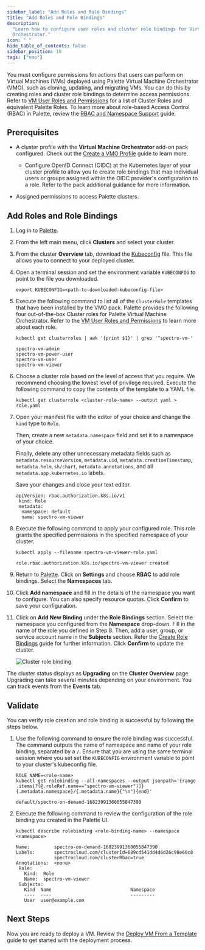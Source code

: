 ```yaml
---
sidebar_label: "Add Roles and Role Bindings"
title: "Add Roles and Role Bindings"
description:
  "Learn how to configure user roles and cluster role bindings for Virtual Machines managed by Palette Virtual Machine
  Orchestrator."
icon: " "
hide_table_of_contents: false
sidebar_position: 10
tags: ["vmo"]
---
```


You must configure permissions for actions that users can perform on Virtual Machines (VMs) deployed using Palette
Virtual Machine Orchestrator (VMO), such as cloning, updating, and migrating VMs. You can do this by creating roles and
cluster role bindings to determine access permissions. Refer to
[VM User Roles and Permissions](./vm-roles-permissions.md) for a list of Cluster Roles and equivalent Palette Roles. To
learn more about role-based Access Control (RBAC) in Palette, review the
[RBAC and Namespace Support](../../clusters/cluster-management/cluster-rbac.md) guide.

## Prerequisites

- A cluster profile with the **Virtual Machine Orchestrator** add-on pack configured. Check out the
  [Create a VMO Profile](../create-vmo-profile.md) guide to learn more.
  <!-- prettier-ignore-start -->

  - Configure OpenID Connect (OIDC) at the Kubernetes layer of your cluster profile to allow you to create role bindings
    that map individual users or groups assigned within the OIDC provider's configuration to a role. Refer to the
    <VersionedLink text="Palette eXtended Kubernetes (PXK)" url="/integrations/packs/?pack=kubernetes&tab=custom" />
    pack additional guidance for more information.

  <!-- prettier-ignore-end -->

- Assigned permissions to access Palette clusters.

## Add Roles and Role Bindings

1. Log in to [Palette](https://console.spectrocloud.com).

2. From the left main menu, click **Clusters** and select your cluster.

3. From the cluster **Overview** tab, download the [Kubeconfig](../../clusters/cluster-management/kubeconfig.md) file.
   This file allows you to connect to your deployed cluster.

4. Open a terminal session and set the environment variable `KUBECONFIG` to point to the file you downloaded.

   ```shell
   export KUBECONFIG=<path-to-downloaded-kubeconfig-file>
   ```

5. Execute the following command to list all of the `ClusterRole` templates that have been installed by the VMO pack.
   Palette provides the following four out-of-the-box Cluster roles for Palette Virtual Machine Orchestrator. Refer to
   the [VM User Roles and Permissions](./vm-roles-permissions.md) to learn more about each role.

   ```shell
   kubectl get clusterroles | awk '{print $1}' | grep '^spectro-vm-'
   ```

   ```text hideClipboard title="Expected output"
   spectro-vm-admin
   spectro-vm-power-user
   spectro-vm-user
   spectro-vm-viewer
   ```

6. Choose a cluster role based on the level of access that you require. We recommend choosing the lowest level of
   privilege required. Execute the following command to copy the contents of the template to a YAML file.

   ```shell
   kubectl get clusterrole <cluster-role-name> --output yaml > role.yaml
   ```

7. Open your manifest file with the editor of your choice and change the `kind` type to `Role`.

   Then, create a new `metadata.namespace` field and set it to a namespace of your choice.

   Finally, delete any other unnecessary metadata fields such as `metadata.resourceVersion`, `metadata.uid`,
   `metadata.creationTimestamp`, `metadata.helm.sh/chart`, `metadata.annotations`, and all `metadata.app.kubernetes.io`
   labels.

   Save your changes and close your text editor.

   ```text hideClipboard title="Example role definition"
   apiVersion: rbac.authorization.k8s.io/v1
    kind: Role
    metadata:
     namespace: default
     name: spectro-vm-viewer
   ```

8. Execute the following command to apply your configured role. This role grants the specified permissions in the
   specified namespace of your cluster.

   ```shell
   kubectl apply --filename spectro-vm-viewer-role.yaml
   ```

   ```text hideClipboard title="Expected output"
   role.rbac.authorization.k8s.io/spectro-vm-viewer created
   ```

9. Return to [Palette](https://console.spectrocloud.com). Click on **Settings** and choose **RBAC** to add role
   bindings. Select the **Namespaces** tab.

10. Click **Add namespace** and fill in the details of the namespace you want to configure. You can also specify
    resource quotas. Click **Confirm** to save your configuration.

11. Click on **Add New Binding** under the **Role Bindings** section. Select the namespace you configured from the
    **Namespace** drop-down. Fill in the name of the role you defined in Step 8. Then, add a user, group, or service
    account name in the **Subjects** section. Refer the
    [Create Role Bindings](../../clusters/cluster-management/cluster-rbac.md#create-role-bindings) guide for further
    information. Click **Confirm** to update the cluster.

    ![Cluster role binding](/vm-management_rbac_add-roles-and-role-bindings_created-binding.webp)

The cluster status displays as **Upgrading** on the **Cluster Overview** page. Upgrading can take several minutes
depending on your environment. You can track events from the **Events** tab.

## Validate

You can verify role creation and role binding is successful by following the steps below.

1. Use the following command to ensure the role binding was successful. The command outputs the name of namespace and
   name of your role binding, separated by a `/`. Ensure that you are using the same terminal session where you set set
   the `KUBECONFIG` environment variable to point to your cluster's kubeconfig file.

   ```shell
   ROLE_NAME=<role-name>
   kubectl get rolebinding --all-namespaces --output jsonpath='{range .items[?(@.roleRef.name=="spectro-vm-viewer")]}{.metadata.namespace}/{.metadata.name}{"\n"}{end}'
   ```

   ```text hideClipboard title="Example output"
   default/spectro-on-demand-16823991360055847390
   ```

2. Execute the following command to review the configuration of the role binding you created in the Palette UI.

   ```shell
   kubectl describe rolebinding <role-binding-name> --namespace <namespace>
   ```

   ```text hideClipboard title="Example output"
   Name:         spectro-on-demand-16823991360055847390
   Labels:       spectrocloud.com/clusterId=689cd541dd4d6d26c98e60c8
                 spectrocloud.com/clusterRbac=true
   Annotations:  <none>
    Role:
      Kind:  Role
      Name:  spectro-vm-viewer
    Subjects:
      Kind  Name                             Namespace
      ----  ----                             ---------
      User  user@example.com
   ```

## Next Steps

Now you are ready to deploy a VM. Review the [Deploy VM From a Template](../create-manage-vm/deploy-vm-from-template.md)
guide to get started with the deployment process.
